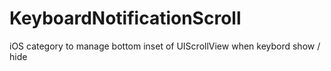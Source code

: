 # KeyboardNotificationScroll
iOS category to manage bottom inset of UIScrollView when keybord show / hide

